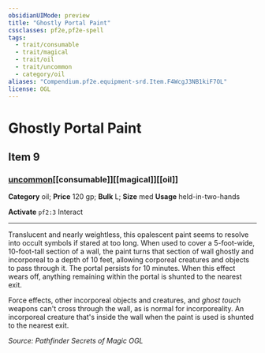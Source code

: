 ```yaml
---
obsidianUIMode: preview
title: "Ghostly Portal Paint"
cssclasses: pf2e,pf2e-spell
tags:
  - trait/consumable
  - trait/magical
  - trait/oil
  - trait/uncommon
  - category/oil
aliases: "Compendium.pf2e.equipment-srd.Item.F4WcgJ3NB1kiF7OL"
license: OGL
---
```

# Ghostly Portal Paint
## Item 9
### [uncommon](uncommon.md "Uncommon Rarity Trait")[[consumable]][[magical]][[oil]]

**Category** oil; 
**Price** 120 gp; 
**Bulk** L; **Size** med
**Usage** held-in-two-hands

**Activate** `pf2:3` Interact

* * *

Translucent and nearly weightless, this opalescent paint seems to resolve into occult symbols if stared at too long. When used to cover a 5-foot-wide, 10-foot-tall section of a wall, the paint turns that section of wall ghostly and incorporeal to a depth of 10 feet, allowing corporeal creatures and objects to pass through it. The portal persists for 10 minutes. When this effect wears off, anything remaining within the portal is shunted to the nearest exit.

Force effects, other incorporeal objects and creatures, and _ghost touch_ weapons can't cross through the wall, as is normal for incorporeality. An incorporeal creature that's inside the wall when the paint is used is shunted to the nearest exit.

*Source: Pathfinder Secrets of Magic*
*OGL*